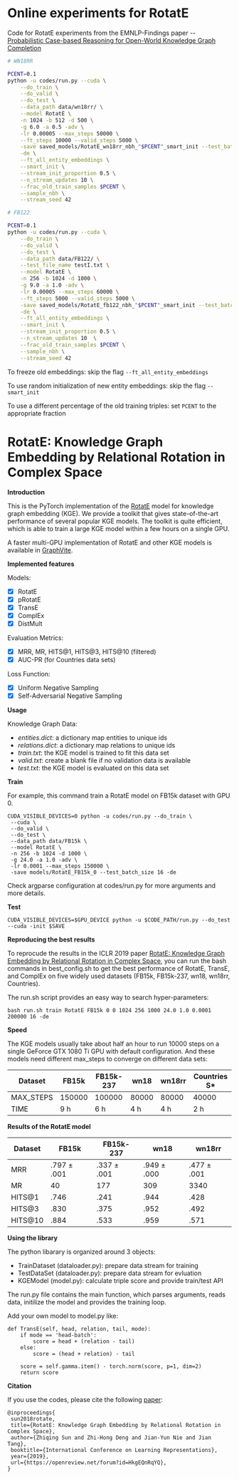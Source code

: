 # Online experiments for RotatE 

Code for RotatE experiments from the EMNLP-Findings paper -- [Probabilistic Case-based Reasoning for Open-World Knowledge Graph Completion
](https://arxiv.org/abs/2010.03548)

```bash
# WN18RR

PCENT=0.1
python -u codes/run.py --cuda \
    --do_train \
    --do_valid \
    --do_test \
    --data_path data/wn18rr/ \
    --model RotatE \
    -n 1024 -b 512 -d 500 \
    -g 6.0 -a 0.5 -adv \
    -lr 0.00005 --max_steps 50000 \
    --ft_steps 10000 --valid_steps 5000 \
    -save saved_models/RotatE_wn18rr_nbh_"$PCENT"_smart_init --test_batch_size 8 \
    -de \
    --ft_all_entity_embeddings \
    --smart_init \
    --stream_init_proportion 0.5 \
    --n_stream_updates 10 \
    --frac_old_train_samples $PCENT \
    --sample_nbh \
    --stream_seed 42
```

```bash
# FB122

PCENT=0.1
python -u codes/run.py --cuda \
    --do_train \
    --do_valid \
    --do_test \
    --data_path data/FB122/ \
    --test_file_name testI.txt \
    --model RotatE \
    -n 256 -b 1024 -d 1000 \
    -g 9.0 -a 1.0 -adv \
    -lr 0.00005 --max_steps 60000 \
    --ft_steps 5000 --valid_steps 5000 \
    -save saved_models/RotatE_fb122_nbh_"$PCENT"_smart_init --test_batch_size 16 \
    -de \
    --ft_all_entity_embeddings \
    --smart_init \
    --stream_init_proportion 0.5 \
    --n_stream_updates 10  \
    --frac_old_train_samples $PCENT \
    --sample_nbh \
    --stream_seed 42
```

To freeze old embeddings: skip the flag `--ft_all_entity_embeddings`

To use random initialization of new entity embeddings: skip the flag `--smart_init`

To use a different percentage of the old training triples: set `PCENT` to the appropriate fraction

# RotatE: Knowledge Graph Embedding by Relational Rotation in Complex Space
**Introduction**

This is the PyTorch implementation of the [RotatE](https://openreview.net/forum?id=HkgEQnRqYQ) model for knowledge graph embedding (KGE). We provide a toolkit that gives state-of-the-art performance of several popular KGE models. The toolkit is quite efficient, which is able to train a large KGE model within a few hours on a single GPU.

A faster multi-GPU implementation of RotatE and other KGE models is available in [GraphVite](https://github.com/DeepGraphLearning/graphvite).

**Implemented features**

Models:
 - [x] RotatE
 - [x] pRotatE
 - [x] TransE
 - [x] ComplEx
 - [x] DistMult

Evaluation Metrics:

 - [x] MRR, MR, HITS@1, HITS@3, HITS@10 (filtered)
 - [x] AUC-PR (for Countries data sets)

Loss Function:

 - [x] Uniform Negative Sampling
 - [x] Self-Adversarial Negative Sampling

**Usage**

Knowledge Graph Data:
 - *entities.dict*: a dictionary map entities to unique ids
 - *relations.dict*: a dictionary map relations to unique ids
 - *train.txt*: the KGE model is trained to fit this data set
 - *valid.txt*: create a blank file if no validation data is available
 - *test.txt*: the KGE model is evaluated on this data set

**Train**

For example, this command train a RotatE model on FB15k dataset with GPU 0.
```
CUDA_VISIBLE_DEVICES=0 python -u codes/run.py --do_train \
 --cuda \
 --do_valid \
 --do_test \
 --data_path data/FB15k \
 --model RotatE \
 -n 256 -b 1024 -d 1000 \
 -g 24.0 -a 1.0 -adv \
 -lr 0.0001 --max_steps 150000 \
 -save models/RotatE_FB15k_0 --test_batch_size 16 -de
```
   Check argparse configuration at codes/run.py for more arguments and more details.

**Test**

    CUDA_VISIBLE_DEVICES=$GPU_DEVICE python -u $CODE_PATH/run.py --do_test --cuda -init $SAVE

**Reproducing the best results**

To reprocude the results in the ICLR 2019 paper [RotatE: Knowledge Graph Embedding by Relational Rotation in Complex Space](https://openreview.net/forum?id=HkgEQnRqYQ), you can run the bash commands in best_config.sh to get the best performance of RotatE, TransE, and ComplEx on five widely used datasets (FB15k, FB15k-237, wn18, wn18rr, Countries).

The run.sh script provides an easy way to search hyper-parameters:

    bash run.sh train RotatE FB15k 0 0 1024 256 1000 24.0 1.0 0.0001 200000 16 -de

**Speed**

The KGE models usually take about half an hour to run 10000 steps on a single GeForce GTX 1080 Ti GPU with default configuration. And these models need different max_steps to converge on different data sets:

| Dataset | FB15k | FB15k-237 | wn18 | wn18rr | Countries S* |
|-------------|-------------|-------------|-------------|-------------|-------------|
|MAX_STEPS| 150000 | 100000 | 80000 | 80000 | 40000 | 
|TIME| 9 h | 6 h | 4 h | 4 h | 2 h | 

**Results of the RotatE model**

| Dataset | FB15k | FB15k-237 | wn18 | wn18rr |
|-------------|-------------|-------------|-------------|-------------|
| MRR | .797 ± .001 | .337 ± .001 | .949 ± .000 |.477 ± .001
| MR | 40 | 177 | 309 | 3340 |
| HITS@1 | .746 | .241 | .944 | .428 |
| HITS@3 | .830 | .375 | .952 | .492 |
| HITS@10 | .884 | .533 | .959 | .571 |

**Using the library**

The python libarary is organized around 3 objects:

 - TrainDataset (dataloader.py): prepare data stream for training
 - TestDataSet (dataloader.py): prepare data stream for evluation
 - KGEModel (model.py): calculate triple score and provide train/test API

The run.py file contains the main function, which parses arguments, reads data, initilize the model and provides the training loop.

Add your own model to model.py like:
```
def TransE(self, head, relation, tail, mode):
    if mode == 'head-batch':
        score = head + (relation - tail)
    else:
        score = (head + relation) - tail

    score = self.gamma.item() - torch.norm(score, p=1, dim=2)
    return score
```

**Citation**

If you use the codes, please cite the following [paper](https://openreview.net/forum?id=HkgEQnRqYQ):

```
@inproceedings{
 sun2018rotate,
 title={RotatE: Knowledge Graph Embedding by Relational Rotation in Complex Space},
 author={Zhiqing Sun and Zhi-Hong Deng and Jian-Yun Nie and Jian Tang},
 booktitle={International Conference on Learning Representations},
 year={2019},
 url={https://openreview.net/forum?id=HkgEQnRqYQ},
}
```
